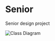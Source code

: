 # Senior
 Senior design project


![Class Diagram]("\Assets\ClassDiagrams\CharacterClassDiagram.png")